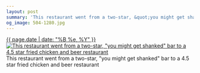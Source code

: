 ```yaml
---
layout: post
summary: 'This restaurant went from a two-star, &quot;you might get shanked&quot; bar to a 4.5 star fried chicken and beer restaurant'
og_image: 504-1280.jpg
---
```


<p>
  <time><a href="/504">{{ page.date | date: "%B %e, %Y" }}</a></time>
  <a href="/504"><img src="{{ site.assets_url }}/504-640.jpg" srcset="{{ site.assets_url }}/504-1280.jpg 1280w, {{ site.assets_url }}/504-960.jpg 960w, {{ site.assets_url }}/504-640.jpg 640w, {{ site.assets_url }}/504-320.jpg 320w" sizes="(min-width: 700px) 50vw, calc(100vw - 2rem)" alt="This restaurant went from a two-star, &quot;you might get shanked&quot; bar to a 4.5 star fried chicken and beer restaurant" /></a>
  <span>This restaurant went from a two-star, &quot;you might get shanked&quot; bar to a 4.5 star fried chicken and beer restaurant</span>
</p>
